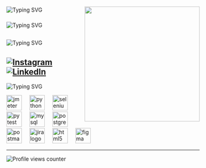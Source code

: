###

<img align="right" height="300" src="https://media.giphy.com/media/v1.Y2lkPTc5MGI3NjExbDM1OGhiYmNkOWFuZ3owN2owdmJmNzMycnA1amVsMXdlaHI0YzdudCZlcD12MV9pbnRlcm5hbF9naWZfYnlfaWQmY3Q9Zw/5qZEZ0rTln9581K7Q5/giphy.gif"  />

###
<img src="https://readme-typing-svg.demolab.com?font=Boogaloo&size=30&pause=1000&color=ff2400&random=false&width=435&lines=%f0%9f%99%88HEY+ I'm ABDULLAH " alt="Typing SVG" /></a>

###
<img src="https://readme-typing-svg.demolab.com?font=Boogaloo&size=30&pause=1000&color=eedc82&random=false&width=435&lines=%f0%9f%99%89(keskin)TESTER +e    " alt="Typing SVG" /></a>
##



 <img src="https://readme-typing-svg.demolab.com?font=Boogaloo&size=30&pause=1000&color=eedc82&background=FF567F00&random=false&width=435&lines=%f0%9f%99%8a+ADD ME%f0%9f%98%89" alt="Typing SVG" /></a>

## [![Instagram](https://img.shields.io/badge/Instagram-%23E4405F.svg?logo=Instagram&logoColor=white)](https://instagram.com/abdllhkskin) [![LinkedIn](https://img.shields.io/badge/LinkedIn-%230077B5.svg?logo=linkedin&logoColor=white)](https://www.linkedin.com/in/abdullah-keskin/)

 <img src="https://readme-typing-svg.demolab.com?font=Boogaloo&size=30&pause=1000&color=eedc82&background=FF567F00&random=false&width=435&lines=%F0%9F%92%BB+SKİLL" alt="Typing SVG" /></a>

<div align="left">
  <img src="https://jmeter.apache.org/images/logo.svg" height="40" alt="jmeter logo"  />
  <img width="12" />
  <img src="https://cdn.jsdelivr.net/gh/devicons/devicon/icons/python/python-original.svg" height="40" alt="python logo"  />
  <img width="12" />
  <img src="https://cdn.jsdelivr.net/gh/devicons/devicon/icons/selenium/selenium-original.svg" height="40" alt="selenium logo"  />
  <img width="12" />
  <img src="https://cdn.jsdelivr.net/gh/devicons/devicon/icons/pytest/pytest-original.svg" height="40" alt="pytest logo"  />
  <img width="12" />
  <img src="https://cdn.jsdelivr.net/gh/devicons/devicon/icons/mysql/mysql-original.svg" height="40" alt="mysql logo"  />
  <img width="12" />
  <img src="https://cdn.jsdelivr.net/gh/devicons/devicon/icons/postgresql/postgresql-original.svg" height="40" alt="postgresql logo"  />
  <img width="12" />
  <img src="https://cdn.simpleicons.org/postman/FF6C37" height="40" alt="postman logo"  />
  <img width="12" />
  <img src="https://cdn.simpleicons.org/jira/0052CC" height="40" alt="jira logo"  />
  <img width="12" />
  <img src="https://cdn.simpleicons.org/html5/E34F26" height="40" alt="html5 logo"  />
  <img width="12" />
  <img src="https://skillicons.dev/icons?i=figma" height="40" alt="figma logo"  />
 
  
</div>





---
![Profile views counter](https://komarev.com/ghpvc/?username=keskinabdullah&&style=flat-square)  


<!-- Proudly created with GPRM ( https://gprm.itsvg.in ) -->
